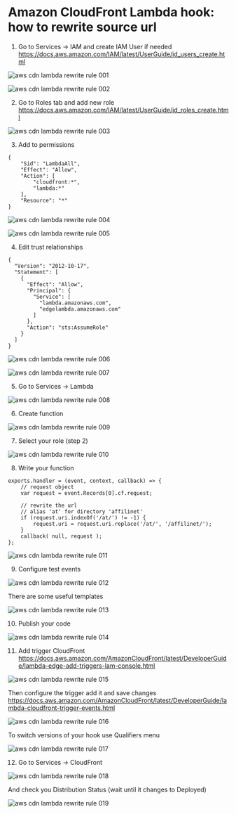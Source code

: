 # Amazon CloudFront Lambda hook: how to rewrite source url

1. Go to Services -> IAM and create IAM User if needed
https://docs.aws.amazon.com/IAM/latest/UserGuide/id_users_create.html

![aws cdn lambda rewrite rule 001](https://github.com/droganaida/aws-cdn-rewrite-url/blob/master/images/001.jpg)

![aws cdn lambda rewrite rule 002](https://github.com/droganaida/aws-cdn-rewrite-url/blob/master/images/002.jpg)

2. Go to Roles tab and add new role
https://docs.aws.amazon.com/IAM/latest/UserGuide/id_roles_create.html

![aws cdn lambda rewrite rule 003](https://github.com/droganaida/aws-cdn-rewrite-url/blob/master/images/003.jpg)

3. Add to permissions
```
{
    "Sid": "LambdaAll",
    "Effect": "Allow",
    "Action": [
        "cloudfront:*",
        "lambda:*"
    ],
    "Resource": "*"
}
```
![aws cdn lambda rewrite rule 004](https://github.com/droganaida/aws-cdn-rewrite-url/blob/master/images/004.jpg)

![aws cdn lambda rewrite rule 005](https://github.com/droganaida/aws-cdn-rewrite-url/blob/master/images/005.jpg)

4. Edit trust relationships
```
{
  "Version": "2012-10-17",
  "Statement": [
    {
      "Effect": "Allow",
      "Principal": {
        "Service": [
          "lambda.amazonaws.com",
          "edgelambda.amazonaws.com"
        ]
      },
      "Action": "sts:AssumeRole"
    }
  ]
}
```
![aws cdn lambda rewrite rule 006](https://github.com/droganaida/aws-cdn-rewrite-url/blob/master/images/006.jpg)

![aws cdn lambda rewrite rule 007](https://github.com/droganaida/aws-cdn-rewrite-url/blob/master/images/007.jpg)

5. Go to Services -> Lambda

![aws cdn lambda rewrite rule 008](https://github.com/droganaida/aws-cdn-rewrite-url/blob/master/images/008.jpg)

6. Create function

![aws cdn lambda rewrite rule 009](https://github.com/droganaida/aws-cdn-rewrite-url/blob/master/images/009.jpg)

7. Select your role (step 2)

![aws cdn lambda rewrite rule 010](https://github.com/droganaida/aws-cdn-rewrite-url/blob/master/images/010.jpg)

8. Write your function
```
exports.handler = (event, context, callback) => {
    // request object
    var request = event.Records[0].cf.request;

    // rewrite the url
    // alias 'at' for directory 'affilinet'
    if (request.uri.indexOf('/at/') != -1) {
        request.uri = request.uri.replace('/at/', '/affilinet/');
    }
    callback( null, request );
};
```
![aws cdn lambda rewrite rule 011](https://github.com/droganaida/aws-cdn-rewrite-url/blob/master/images/011.jpg)

9. Configure test events

![aws cdn lambda rewrite rule 012](https://github.com/droganaida/aws-cdn-rewrite-url/blob/master/images/012.jpg)

There are some useful templates

![aws cdn lambda rewrite rule 013](https://github.com/droganaida/aws-cdn-rewrite-url/blob/master/images/013.jpg)

10. Publish your code

![aws cdn lambda rewrite rule 014](https://github.com/droganaida/aws-cdn-rewrite-url/blob/master/images/014.jpg)

11. Add trigger CloudFront
https://docs.aws.amazon.com/AmazonCloudFront/latest/DeveloperGuide/lambda-edge-add-triggers-lam-console.html

![aws cdn lambda rewrite rule 015](https://github.com/droganaida/aws-cdn-rewrite-url/blob/master/images/015.jpg)

Then configure the trigger add it and save changes
https://docs.aws.amazon.com/AmazonCloudFront/latest/DeveloperGuide/lambda-cloudfront-trigger-events.html

![aws cdn lambda rewrite rule 016](https://github.com/droganaida/aws-cdn-rewrite-url/blob/master/images/016.jpg)

To switch versions of your hook use Qualifiers menu

![aws cdn lambda rewrite rule 017](https://github.com/droganaida/aws-cdn-rewrite-url/blob/master/images/017.jpg)

12. Go to Services -> CloudFront

![aws cdn lambda rewrite rule 018](https://github.com/droganaida/aws-cdn-rewrite-url/blob/master/images/018.jpg)

And check you Distribution Status (wait until it changes to Deployed)

![aws cdn lambda rewrite rule 019](https://github.com/droganaida/aws-cdn-rewrite-url/blob/master/images/019.jpg)